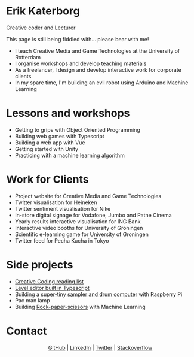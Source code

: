 # Erik Katerborg

Creative coder and Lecturer

This page is still being fiddled with... please bear with me!

 - I teach Creative Media and Game Technologies at the University of Rotterdam
 - I organise workshops and develop teaching materials
 - As a freelancer, I design and develop interactive work for corporate clients
 - In my spare time, I'm building an evil robot using Arduino and Machine Learning
 
 # Lessons and workshops
 
 - Getting to grips with Object Oriented Programming
 - Building web games with Typescript
 - Building a web app with Vue
 - Getting started with Unity
 - Practicing with a machine learning algorithm
 
 # Work for Clients
 
 - Project website for Creative Media and Game Technologies
 - Twitter visualisation for Heineken
 - Twitter sentiment visualisation for Nike
 - In-store digital signage for Vodafone, Jumbo and Pathe Cinema
 - Yearly results interactive visualisation for ING Bank
 - Interactive video booths for University of Groningen
 - Scientific e-learning game for University of Groningen
 - Twitter feed for Pecha Kucha in Tokyo
 
 # Side projects
 
- [Creative Coding reading list](https://github.com/KokoDoko/creative-coding)
- [Level editor built in Typescript](https://kokodoko.github.io/level-editor/)
- Building a [super-tiny sampler and drum computer](https://www.youtube.com/watch?v=bWudBkCdCZA) with Raspberry Pi
- Pac man lamp
- Building [Rock-paper-scissors](https://www.youtube.com/watch?v=vHyVvPJeq6o) with Machine Learning
 
 # Contact

<p align="center">
  <a href="https://github.com/KokoDoko">GitHub</a> |
  <a href="https://www.linkedin.com/in/eerkmans/">LinkedIn</a> |
  <a href="https://twitter.com/eerk">Twitter</a> |
  <a href="https://stackoverflow.com/users/1083572/kokodoko">Stackoverflow</a>
</p>

